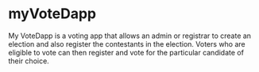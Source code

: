# myVoteDapp
My VoteDapp is a voting app that allows an admin or registrar to create an election and also register the contestants in the election.
Voters who are eligible to vote can then register and vote for the particular candidate of their choice.

